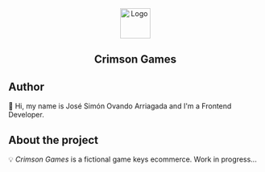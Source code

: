 <!-- PROJECT LOGO -->
<div align="center">
  <a href="https://github.com/jsovandoarriagada/crimson-games">
    <img src="https://i.ibb.co/121jZxk/symbol.webp" alt="Logo" width="60" height="60">
  </a>
  <h2 align="center">Crimson Games</h2>
</div>
<!-- AUTHOR -->
<h2>Author</h2>
👋 Hi, my name is José Simón Ovando Arriagada and I'm a Frontend Developer.
<!-- ABOUT THE PROJECT -->
<h2>About the project</h2>

💡 <em>Crimson Games</em> is a fictional game keys ecommerce. Work in progress...
